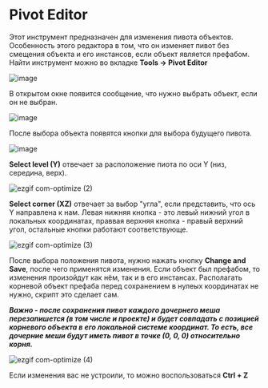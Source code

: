 # Pivot Editor

Этот инструмент предназначен для изменения пивота объектов. Особенность этого редактора в том, что он изменяет пивот без смещения объекта и его инстансов, если объект является префабом. 
Найти инструмент можно во вкладке **Tools -> Pivot Editor**

![image](https://github.com/user-attachments/assets/ea550604-7ecb-446a-9ff9-48b63d4e6af5)

В открытом окне появится сообщение, что нужно выбрать объект, если он не выбран.

![image](https://github.com/user-attachments/assets/7843b6bb-34e0-4e33-9092-7c268a1b33d1)

После выбора объекта появятся кнопки для выбора будущего пивота. 

![image](https://github.com/user-attachments/assets/d7d753da-becb-4eaa-9cf7-0494584bf70b)

**Select level (Y)** отвечает за расположение пиота по оси Y (низ, середина, верх). 

![ezgif com-optimize (2)](https://github.com/user-attachments/assets/6ef0c36e-8380-41d5-84b7-ca0887e10058)

**Select corner (XZ)** отвечает за выбор "угла", если представить, что ось Y направлена к нам. Левая нижняя кнопка - это левый нижний угол в локальных координатах, праввая верхняя кнопка - правый верхний угол, остальные кнопки работают соответствующе.

![ezgif com-optimize (3)](https://github.com/user-attachments/assets/70452984-054a-482d-98e1-ba5a5b3d76e8)

После выбора положения пивота, нужно нажать кнопку **Change and Save**, после чего применятся изменения. Если объект был префабом, то изменения произойдут как нём, так и в его инстансах. Располагать корневой объект префаба перед сохранением в нулеых координатах не нужно, скрипт это сделает сам.

***Важно - после сохранения пивот каждого дочернего меша перезапишется (в том числе и проекте) и будет совпадать с позицией корневого объекта в его локальной системе координат. То есть, все дочерние меши будут иметь пивот в точке (0, 0, 0) относительно корня.***

![ezgif com-optimize (4)](https://github.com/user-attachments/assets/08689422-61be-48fc-9098-3983acd1299f)

Если изменения вас не устроили, то можно воспользоваться **Ctrl + Z**

